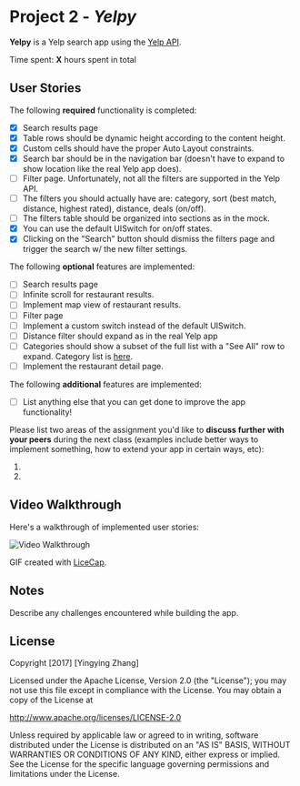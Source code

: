 # Project 2 - *Yelpy*

**Yelpy** is a Yelp search app using the [Yelp API](http://www.yelp.com/developers/documentation/v2/search_api).

Time spent: **X** hours spent in total

## User Stories

The following **required** functionality is completed:

- [x] Search results page
- [x] Table rows should be dynamic height according to the content height.
- [x] Custom cells should have the proper Auto Layout constraints.
- [x] Search bar should be in the navigation bar (doesn't have to expand to show location like the real Yelp app does).
- [ ] Filter page. Unfortunately, not all the filters are supported in the Yelp API.
- [ ] The filters you should actually have are: category, sort (best match, distance, highest rated), distance, deals (on/off).
- [ ] The filters table should be organized into sections as in the mock.
- [x] You can use the default UISwitch for on/off states.
- [x] Clicking on the "Search" button should dismiss the filters page and trigger the search w/ the new filter settings.

The following **optional** features are implemented:

- [ ] Search results page
- [ ] Infinite scroll for restaurant results.
- [ ] Implement map view of restaurant results.
- [ ] Filter page
- [ ] Implement a custom switch instead of the default UISwitch.
- [ ] Distance filter should expand as in the real Yelp app
- [ ] Categories should show a subset of the full list with a "See All" row to expand. Category list is [here](http://www.yelp.com/developers/documentation/category_list).
- [ ] Implement the restaurant detail page.

The following **additional** features are implemented:

- [ ] List anything else that you can get done to improve the app functionality!

Please list two areas of the assignment you'd like to **discuss further with your peers** during the next class (examples include better ways to implement something, how to extend your app in certain ways, etc):

1.
2.

## Video Walkthrough

Here's a walkthrough of implemented user stories:

<img src='http://i.imgur.com/link/to/your/gif/file.gif' title='Video Walkthrough' width='' alt='Video Walkthrough' />

GIF created with [LiceCap](http://www.cockos.com/licecap/).

## Notes

Describe any challenges encountered while building the app.

## License

Copyright [2017] [Yingying Zhang]

Licensed under the Apache License, Version 2.0 (the "License");
you may not use this file except in compliance with the License.
You may obtain a copy of the License at

http://www.apache.org/licenses/LICENSE-2.0

Unless required by applicable law or agreed to in writing, software
distributed under the License is distributed on an "AS IS" BASIS,
WITHOUT WARRANTIES OR CONDITIONS OF ANY KIND, either express or implied.
See the License for the specific language governing permissions and
limitations under the License.
